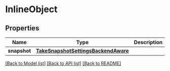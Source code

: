 # InlineObject

## Properties
Name | Type | Description | Notes
------------ | ------------- | ------------- | -------------
**snapshot** | [**TakeSnapshotSettingsBackendAware**](TakeSnapshotSettingsBackendAware.md) |  | 

[[Back to Model list]](../README.md#documentation-for-models) [[Back to API list]](../README.md#documentation-for-api-endpoints) [[Back to README]](../README.md)


